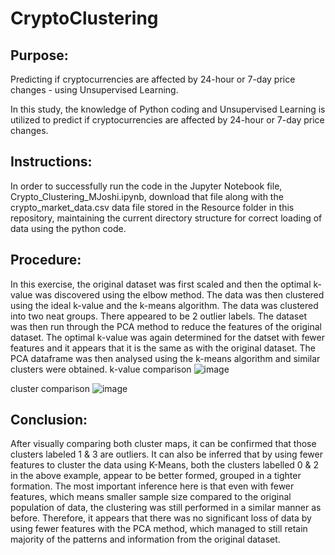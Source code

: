 # CryptoClustering

## Purpose:
Predicting if cryptocurrencies are affected by 24-hour or 7-day price changes - using  Unsupervised Learning.

In this study, the knowledge of Python coding and  Unsupervised Learning is utilized to predict if cryptocurrencies are affected by 24-hour or 7-day price changes. 

## Instructions:
In order to successfully run the code in the Jupyter Notebook file, Crypto_Clustering_MJoshi.ipynb, download that file along with the crypto_market_data.csv data file stored in the Resource folder in this repository, maintaining the current directory structure for correct loading of data using the python code. 


## Procedure: 
In this exercise, the original dataset was first scaled and then the optimal k-value was discovered using the elbow method. The data was then clustered using the ideal k-value and the k-means algorithm. The data was clustered into two neat groups. There appeared to be 2 outlier labels. 
The dataset was then run through the PCA method to reduce the features of the original dataset. The optimal k-value was again determined for the datset with fewer features and it appears that it is the same as with the original dataset. The PCA dataframe was then analysed using the k-means algorithm and similar clusters were obtained. 
k-value comparison
![image](https://github.com/Mitajoshi/CryptoClustering/assets/142932546/a7bfb900-b6c1-4904-a33c-50b314056dc9)


cluster comparison
![image](https://github.com/Mitajoshi/CryptoClustering/assets/142932546/22eebb82-ee04-4770-8b99-90bd0ffd805c)

## Conclusion:
After visually comparing both cluster maps, it can be confirmed that those clusters labeled 1 & 3 are outliers. It can also be inferred that by using fewer features to cluster the data using K-Means, both the clusters labelled 0 & 2 in the above example, appear to be better formed, grouped in a tighter formation. The most important inference here is that even with fewer features, which means smaller sample size compared to the original population of data, the clustering was still performed in a similar manner as before. Therefore, it appears that there was no significant loss of data by using fewer features with the PCA method, which managed to still retain majority of the patterns and information from the original dataset.






